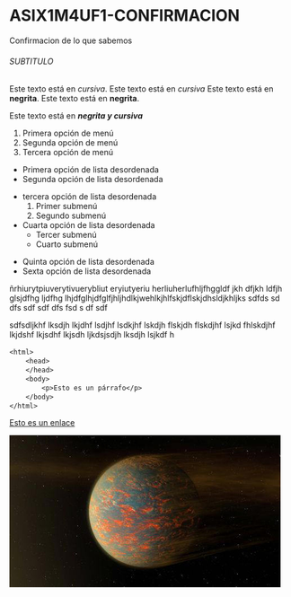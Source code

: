 # ASIX1M4UF1-CONFIRMACION

Confirmacion de lo que sabemos

###### SUBTITULO

Este texto está en *cursiva*.
Este texto está en _cursiva_
Este texto está en **negrita**.
Este texto está en __negrita__.

Este texto está en __*negrita y cursiva*__

1. Primera opción de menú
2. Segunda opción de menú
3. Tercera opción de menú

* Primera opción de lista desordenada
* Segunda opción de lista desordenada
- tercera opción de lista desordenada
    1. Primer submenú
    2. Segundo submenú
- Cuarta opción de lista desordenada
    * Tercer submenú
    * Cuarto submenú
+ Quinta opción de lista desordenada
+ Sexta opción de lista desordenada

ñrhiurytpiuverytivuerybliut eryiutyeriu herliuherlufhljfhggldf jkh dfjkh ldfjh glsjdfhg ljdfhg lhjdfglhjdfglfjhljhdlkjwehlkjhlfskjdflskjdhsldjkhljks sdfds sd dfs sdf  sdf dfs fsd s df sdf

sdfsdljkhf lksdjh lkjdhf lsdjhf lsdkjhf lskdjh flskjdh flskdjhf lsjkd fhlskdjhf lkjdshf lkjsdhf lkjsdh ljkdsjsdjh lksdjh lsjkdf h

```
<html>
    <head>
    </head>
    <body>
        <p>Esto es un párrafo</p>
    </body>
</html>
```
[Esto es un enlace](http://joan23.fje.edu "Enlace a la web del cole")

![Esto es una imagen de un planeta](https://github.com/AlbertoDeSantos/ASIX12324-RESUMEN/blob/main/planeta.jpg "Titulo opcional de la imagen")

